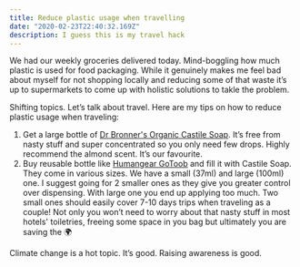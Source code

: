```yaml
---
title: Reduce plastic usage when travelling
date: "2020-02-23T22:40:32.169Z"
description: I guess this is my travel hack
---
```


We had our weekly groceries delivered today.
Mind-boggling how much plastic is used for food packaging. 
While it genuinely makes me feel bad about myself for not shopping locally and reducing some of that waste it’s up to supermarkets to come up with holistic solutions to takle the problem. 

Shifting topics. Let’s talk about travel.
Here are my tips on how to reduce plastic usage when traveling:

1. Get a large bottle of [Dr Bronner's Organic Castile Soap](https://www.amazon.co.uk/s?k=dr+bronner+castile+soap&crid=15YSEC9GYIS2Q&sprefix=dr+bronner+cast%2Caps%2C324&ref=nb_sb_ss_i_1_15). It’s free from nasty stuff and super concentrated so you only need few drops. Highly recommend the almond scent. It’s our favourite.  
2. Buy reusable bottle like [Humangear GoToob](https://www.amazon.co.uk/s?k=Humangear+GoToob&ref=nb_sb_noss) and fill it with Castile Soap. They come in various sizes. We have a small (37ml) and large (100ml) one. I suggest going for 2 smaller ones as they give you greater control over dispensing. With large one you end up applying too much. 
Two small ones should easily cover 7-10 days trips when traveling as a couple! Not only you won’t need to worry about that nasty stuff in most hotels' toiletries, freeing some space in you bag but ultimately you are saving the 🌍

Climate change is a hot topic. It’s good. Raising awareness is good.  
